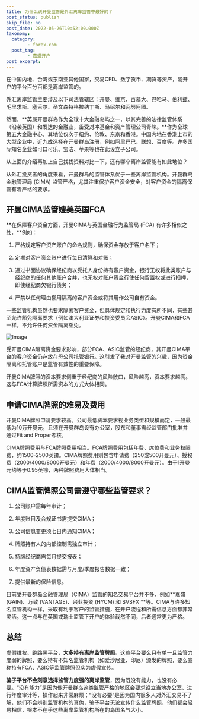 ```yaml
---
title: 为什么说开曼监管是外汇离岸监管中最好的？
post_status: publish
skip_file: no
post_date: 2022-05-26T10:52:00.000Z
taxonomy:
  category:
        - forex-com
  post_tag:
        - 嘉盛开户
post_excerpt: 
---
```

在中国内地、台湾或东南亚其他国家，交易CFD、数字货币、期货等资产，能开户的平台百分百都是离岸监管的。

外汇离岸监管主要涉及以下司法管辖区：开曼、维京、百慕大、巴哈马、伯利兹、毛里求斯、塞舌尔、圣文森特格拉纳丁斯、马绍尔和瓦努阿图。

然而，**英属开曼群岛作为全球十大金融岛屿之一，以其完善的法律监管体系（沿袭英国）和发达的金融业，备受对冲基金和资产管理公司青睐。**作为全球第五大金融中心，其地位仅次于纽约、伦敦、东京和香港。中国内地在香港上市的大型企业中，近九成选择在开曼群岛注册，例如阿里巴巴、联想、百度等。许多国际知名企业如可口可乐、宝洁、苹果等也在此设立子公司。

从上面的介绍再加上自己找找资料对比一下，还有哪个离岸监管能有如此地位？

从外汇投资者的角度来看，开曼群岛的监管体系优于一些离岸监管机构。开曼群岛金融管理局 (CIMA) 监管严格，尤其注重保护客户资金安全，对客户资金的隔离保管有着严格的要求。

## 开曼CIMA监管媲美英国FCA

**在保障客户资金方面，开曼CIMA与英国金融行为监管局 (FCA) 有许多相似之处，**例如：

1. 严格规定客户资产账户的命名规则，确保资金存放于客户名下；

1. 定期对客户资金账户进行每日清算和对账；

1. 通过书面协议确保经纪商以受托人身份持有客户资金，银行无权将此类账户与经纪商的任何其他账户合并，也无权对账户资金行使任何留置权或进行扣押，即使经纪商欠银行债务；

1. 严禁以任何理由挪用隔离的客户资金或将其用作公司自有资金。

一些监管机构虽然也要求隔离客户资金，但具体规定和执行力度有所不同，有些甚至允许豁免隔离要求（例如澳大利亚证券和投资委员会ASIC）。开曼CIMA和FCA一样，不允许任何资金隔离豁免。

![Image](https://prod-files-secure.s3.us-west-2.amazonaws.com/39ed1227-6d7d-4570-be36-9ccd4a2c4241/bd849744-3fcb-4a37-8312-357962c8f065/image.png?X-Amz-Algorithm=AWS4-HMAC-SHA256&X-Amz-Content-Sha256=UNSIGNED-PAYLOAD&X-Amz-Credential=ASIAZI2LB466W5X4GHN7%2F20251026%2Fus-west-2%2Fs3%2Faws4_request&X-Amz-Date=20251026T041323Z&X-Amz-Expires=3600&X-Amz-Security-Token=IQoJb3JpZ2luX2VjEMr%2F%2F%2F%2F%2F%2F%2F%2F%2F%2FwEaCXVzLXdlc3QtMiJHMEUCIQDqtKPiXURRXlj1zIHDS9zQL%2BzcaTG7yhDnlLaSYWboLAIgVvtbI9t1j9HV2M67J0cgahNt%2BvasiNBSOjEU%2FVft%2FPYqiAQIgv%2F%2F%2F%2F%2F%2F%2F%2F%2F%2FARAAGgw2Mzc0MjMxODM4MDUiDHufTTQgXd8LiIkw7ircA6sWyn63AYTL%2BC3khQ7MaNlMAXJZ%2BXq6dy0oSTeeZ8pLc%2FvdCrusAfsCKTWcrp7SjMri7hR6c45A%2BTBjuJlA7Lm7ZjDeDFfiSIz2hKDjZ2dR2fOSY8mrlfmB%2F0bdck7zibVVKG2zubN10efGffrXRhhtozr5GGZlO%2BSac%2B8g%2BdOqwx2WSkMvQeyEMHRNGkzK36LgYeinnRiJtOD2xB0COpLG%2FmXuqHC6ufapXzVPxElMX2uI54gU%2BnWB4RT4xmhtJ6AY%2BbpTvuhc6pt8XHkdg1uEcZVWKHTaJPLwNpI1Fjl7yK0Pk1Ho5XDiioGQQ%2BLJsJw%2Bomd0ZXv63T%2BoXK%2Bhkg%2BqDQ%2B7v1CcHsTkNh0i3wPvgFVx6tXNl6vK3eWNj%2BCSDA1r8tyK4T%2Ba3Y4kfF5ZWS3gxsqxxs599dp66KN03iXraU87B7yj5quBNEskTVmEkIO%2BtONdF8eaISUAFxwllVfZXegFdKe%2BFdEAl%2FxXL5WTM93nKsc1ofIJoNi8R6GylDuOlbp8JWVUWcjkOmCdRvXDabM3ofj1VazYwwIZsv8cCYXsLsBBXuDJQGjvsxWk6aKieZfbpanAXZsL7uWBNCWUzmR5p1iN8kesNAjeT%2F5eKcZYfXqBsr4IQ5AhMOrv9ccGOqUByBko0Duxl8bpP0S%2BjAjDGVbqTT%2BH9wuaRlPFOhl5X1jYsfF4bojWAofFdoCVJ2Gbv9J2IZcsupHu92%2BNiMt40%2FU65%2FXdu8Pa0XTDs3o%2BD0yk%2F%2FXlFGT2ZTXREYpLEgSwhaKacWmXiWBKUhFnO5PnoeKkX%2B1TBQnChmSg4SaDTzciRCaIpCmC2tC6eEEuaGftgDZGQIiGB1qDFWiib%2Benjucd75EZ&X-Amz-Signature=52fc33a1a843c8ed4b822fabd397bf9d81318068744f7f0d4d533d570a8a759a&X-Amz-SignedHeaders=host&x-amz-checksum-mode=ENABLED&x-id=GetObject)

受开曼CIMA隔离资金要求影响，部分FCA、ASIC监管的经纪商，其开曼CIMA平台的客户资金仍存放在母公司托管银行。这引发了我对开曼监管的兴趣，因为资金隔离和托管账户是监管有效性的重要保障。

开曼CIMA牌照的资本要求侧重于经纪商的风险敞口，风险越高，资本要求越高。这与FCA计算牌照所需资本的方式大体相同。

## **申请CIMA牌照的难易及费用**

开曼CIMA牌照申请要求较高。公司最低资本要求视业务类型和规模而定，一般最低为10万开曼元，且须在开曼群岛设有办公室，股东和董事需经监管部门批准并通过Fit and Proper考核。

CIMA牌照费用与FCA牌照费用相当。FCA牌照费用包括年费、席位费和业务权限费，约1500-2500英镑。CIMA牌照费用则包含申请费（250或500开曼元）、授权费（2000/4000/8000开曼元）和年费（2000/4000/8000开曼元）。由于1开曼元约等于0.95英镑，两种牌照费用大体相当。

## CIMA监管牌照公司需遵守哪些监管要求？

1. 公司账户需每年审计；

1. 年度账目及合规证书需提交CIMA；

1. 公司信息变更须七日内通知CIMA；

1. 牌照持有人的内部控制需独立审计；

1. 持牌经纪商需每月提交报表；

1. 年度资产负债表数据需与月度/季度报告数据一致；

1. 提供最新的保险信息。

目前受开曼群岛金融管理局（CIMA）监管的知名交易平台并不多，例如**嘉盛 (GAIN)、万致 (VANTAGE)、兴业投资 (HYCM) 和 SVSFX **等。CIMA与许多知名监管机构一样，采取有利于客户的监管措施，在开户流程和所需信息方面都非常灵活。这一点与在英国或瑞士监管下开户的体验截然不同，后者通常更为严格。

## 总结

虚假维权、跑路黑平台，**大多持有离岸监管牌照**。这些平台要么只有单一且监管力度弱的牌照，要么持有不知名监管机构（如爱沙尼亚、印尼）颁发的牌照，要么宣称持有FCA、ASIC等监管牌照但实为虚假宣传。

**骗子平台不会刻意选择监管力度强的离岸监管**，因为既没有能力，也没有必要。“没有能力”是因为像开曼群岛这类监管严格的地区会要求设立当地办公室、进行年度审计等，操作起来非常麻烦；“没有必要”是因为国内很多人对外汇交易不了解，他们不会辨别监管机构的真伪，骗子平台无论宣传什么监管牌照，他们都会轻易相信，根本不在乎这些离岸监管机构所在的岛国名气大小。